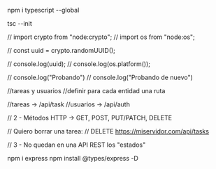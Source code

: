 npm i typescript --global

tsc --init

// import crypto from "node:crypto";
// import os from "node:os";

// const uuid = crypto.randomUUID();

// console.log(uuid);
// console.log(os.platform());

// console.log("Probando")
// console.log("Probando de nuevo")

//tareas y usuarios
//definir para cada entidad una ruta

//tareas -> /api/task
//usuarios -> /api/auth

// 2 - Métodos HTTP -> GET, POST, PUT/PATCH, DELETE

// Quiero borrar una tarea:
// DELETE https://miservidor.com/api/tasks

// 3 - No quedan en una API REST los "estados"


npm i express
npm install @types/express -D